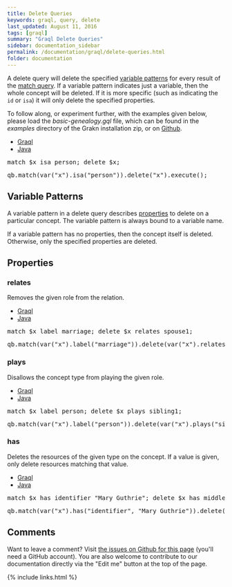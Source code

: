```yaml
---
title: Delete Queries
keywords: graql, query, delete
last_updated: August 11, 2016
tags: [graql]
summary: "Graql Delete Queries"
sidebar: documentation_sidebar
permalink: /documentation/graql/delete-queries.html
folder: documentation
---
```


A delete query will delete the specified [variable patterns](#variable-patterns) for every result of the [match query](match-queries.html). If a variable pattern indicates just a variable, then the whole concept will be deleted. If it is more specific (such as indicating the `id` or `isa`) it will only delete the specified properties. 

To follow along, or experiment further, with the examples given below, please load the *basic-genealogy.gql* file, which can be found in the *examples* directory of the Grakn installation zip, or on [Github](https://github.com/graknlabs/grakn/blob/master/grakn-dist/src/examples/basic-genealogy.gql).


<ul id="profileTabs" class="nav nav-tabs">
    <li class="active"><a href="#shell1" data-toggle="tab">Graql</a></li>
    <li><a href="#java1" data-toggle="tab">Java</a></li>
</ul>

<div class="tab-content">
<div role="tabpanel" class="tab-pane active" id="shell1">
<pre>
match $x isa person; delete $x;
</pre>
</div>
<div role="tabpanel" class="tab-pane" id="java1">
<pre>
qb.match(var("x").isa("person")).delete("x").execute();
</pre>
</div> <!-- tab-pane -->
</div> <!-- tab-content -->


## Variable Patterns

A variable pattern in a delete query describes [properties](#properties) to delete on a particular concept. The variable pattern is always bound to a
variable name.

If a variable pattern has no properties, then the concept itself is deleted. Otherwise, only the specified properties are deleted.

## Properties

### relates
Removes the given role from the relation.
<ul id="profileTabs" class="nav nav-tabs">
    <li class="active"><a href="#shell2" data-toggle="tab">Graql</a></li>
    <li><a href="#java2" data-toggle="tab">Java</a></li>
</ul>

<div class="tab-content">
<div role="tabpanel" class="tab-pane active" id="shell2">
<pre>
match $x label marriage; delete $x relates spouse1;
</pre>
</div>
<div role="tabpanel" class="tab-pane" id="java2">
<pre>
qb.match(var("x").label("marriage")).delete(var("x").relates("spouse1"));
</pre>
</div> <!-- tab-pane -->
</div> <!-- tab-content -->


### plays
Disallows the concept type from playing the given role.

<ul id="profileTabs" class="nav nav-tabs">
    <li class="active"><a href="#shell3" data-toggle="tab">Graql</a></li>
    <li><a href="#java3" data-toggle="tab">Java</a></li>
</ul>

<div class="tab-content">
<div role="tabpanel" class="tab-pane active" id="shell3">
<pre>
match $x label person; delete $x plays sibling1;
</pre>
</div>
<div role="tabpanel" class="tab-pane" id="java3">
<pre>
qb.match(var("x").label("person")).delete(var("x").plays("sibling1"));
</pre>
</div> <!-- tab-pane -->
</div> <!-- tab-content -->

### has
Deletes the resources of the given type on the concept. If a value is given,
only delete resources matching that value.

<ul id="profileTabs" class="nav nav-tabs">
    <li class="active"><a href="#shell4" data-toggle="tab">Graql</a></li>
    <li><a href="#java4" data-toggle="tab">Java</a></li>
</ul>

<div class="tab-content">
<div role="tabpanel" class="tab-pane active" id="shell4">
<pre>
match $x has identifier "Mary Guthrie"; delete $x has middlename $y;
</pre>
</div>
<div role="tabpanel" class="tab-pane" id="java4">
<pre>
qb.match(var("x").has("identifier", "Mary Guthrie")).delete(var("x").has("middlename", var("y")));
</pre>
</div> <!-- tab-pane -->
</div> <!-- tab-content -->

## Comments
Want to leave a comment? Visit <a href="https://github.com/graknlabs/docs/issues/42" target="_blank">the issues on Github for this page</a> (you'll need a GitHub account). You are also welcome to contribute to our documentation directly via the "Edit me" button at the top of the page.

{% include links.html %}

